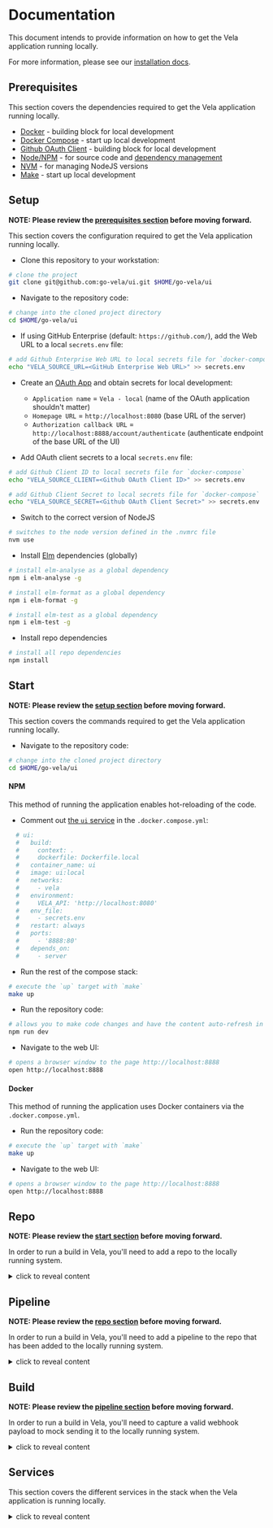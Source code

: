 # Documentation

This document intends to provide information on how to get the Vela application running locally.

For more information, please see our [installation docs](https://go-vela.github.io/docs/install/).

## Prerequisites

This section covers the dependencies required to get the Vela application running locally.

* [Docker](https://docs.docker.com/install/) - building block for local development
* [Docker Compose](https://docs.docker.com/compose/install/) - start up local development
* [Github OAuth Client](https://developer.github.com/apps/building-oauth-apps/creating-an-oauth-app/) - building block for local development
* [Node/NPM](https://nodejs.org/en/download/) - for source code and [dependency management](https://nodejs.org/en/knowledge/getting-started/npm/what-is-npm/)
* [NVM](https://github.com/nvm-sh/nvm/blob/master/README.md#installing-and-updating) - for managing NodeJS versions
* [Make](https://www.gnu.org/software/make/) - start up local development

## Setup

**NOTE: Please review the [prerequisites section](#prerequisites) before moving forward.**

This section covers the configuration required to get the Vela application running locally.

* Clone this repository to your workstation:

```bash
# clone the project
git clone git@github.com:go-vela/ui.git $HOME/go-vela/ui
```

* Navigate to the repository code:

```bash
# change into the cloned project directory
cd $HOME/go-vela/ui
```

* If using GitHub Enterprise (default: `https://github.com/`), add the Web URL to a local `secrets.env` file:

```bash
# add Github Enterprise Web URL to local secrets file for `docker-compose`
echo "VELA_SOURCE_URL=<GitHub Enterprise Web URL>" >> secrets.env
```

* Create an [OAuth App](https://developer.github.com/apps/building-oauth-apps/creating-an-oauth-app/) and obtain secrets for local development:
  * `Application name` = `Vela - local` (name of the OAuth application shouldn't matter)
  * `Homepage URL` = `http://localhost:8080` (base URL of the server)
  * `Authorization callback URL` = `http://localhost:8888/account/authenticate` (authenticate endpoint of the base URL of the UI)

* Add OAuth client secrets to a local `secrets.env` file:

```bash
# add Github Client ID to local secrets file for `docker-compose`
echo "VELA_SOURCE_CLIENT=<Github OAuth Client ID>" >> secrets.env

# add Github Client Secret to local secrets file for `docker-compose`
echo "VELA_SOURCE_SECRET=<Github OAuth Client Secret>" >> secrets.env
```

* Switch to the correct version of NodeJS

```bash
# switches to the node version defined in the .nvmrc file
nvm use
```

* Install [Elm](https://elm-lang.org/) dependencies (globally)

```bash
# install elm-analyse as a global dependency
npm i elm-analyse -g

# install elm-format as a global dependency
npm i elm-format -g

# install elm-test as a global dependency
npm i elm-test -g
```

* Install repo dependencies

```bash
# install all repo dependencies
npm install
```

## Start

**NOTE: Please review the [setup section](#setup) before moving forward.**

This section covers the commands required to get the Vela application running locally.

* Navigate to the repository code:

```bash
# change into the cloned project directory
cd $HOME/go-vela/ui
```

#### NPM

This method of running the application enables hot-reloading of the code.

* Comment out [the `ui` service](https://github.com/go-vela/ui/blob/master/docker-compose.yml#L9-L25) in the `.docker.compose.yml`:

```yaml
  # ui:
  #   build:
  #     context: .
  #     dockerfile: Dockerfile.local
  #   container_name: ui
  #   image: ui:local
  #   networks:
  #     - vela
  #   environment:
  #     VELA_API: 'http://localhost:8080'
  #   env_file:
  #     - secrets.env
  #   restart: always
  #   ports:
  #     - '8888:80'
  #   depends_on:
  #     - server
```

* Run the rest of the compose stack:

```bash
# execute the `up` target with `make`
make up
```

* Run the repository code:

```bash
# allows you to make code changes and have the content auto-refresh in the browser
npm run dev
```

* Navigate to the web UI:

```bash
# opens a browser window to the page http://localhost:8888
open http://localhost:8888
```

#### Docker

This method of running the application uses Docker containers via the `.docker.compose.yml`.

* Run the repository code:

```bash
# execute the `up` target with `make`
make up
```

* Navigate to the web UI:

```bash
# opens a browser window to the page http://localhost:8888
open http://localhost:8888
```

## Repo

**NOTE: Please review the [start section](#start) before moving forward.**

In order to run a build in Vela, you'll need to add a repo to the locally running system.

<details><summary>click to reveal content</summary>
<p>

1. Navigate to the `Source Repositories` page @ http://localhost:8888/account/source-repos
  * For conveinence, you can reference our documentation to [learn how to enable a repo](https://go-vela.github.io/docs/usage/getting-started/enable_repo/).

2. Click the blue drop down arrow on the left side next to the org that contains the repo you want to enable.

3. Find the repo you want to enable in the drop down list and click the blue `Enable` button on the right side.
  * You should received a `success` message telling you `<org>/<repo> enabled.`

4. Click the blue `View` button to navigate directly to the repo.
  * You should be redirected to http://localhost:8888/<org>/<repo>

</p>
</details>

## Pipeline

**NOTE: Please review the [repo section](#repo) before moving forward.**

In order to run a build in Vela, you'll need to add a pipeline to the repo that has been added to the locally running system.

<details><summary>click to reveal content</summary>
<p>

1. Create a Vela [pipeline](https://go-vela.github.io/docs/concepts/pipeline/) to define a workflow for Vela to run.
  * For convenience, you can reference our documentation to use [one of our sample pipelines](https://go-vela.github.io/docs/usage/samples/).

2. Add the pipeline to the repo that was enabled above.

</p>
</details>

## Build

**NOTE: Please review the [pipeline section](#pipeline) before moving forward.**

In order to run a build in Vela, you'll need to capture a valid webhook payload to mock sending it to the locally running system.

<details><summary>click to reveal content</summary>
<p>

1. Review GitHub's [documentation on webhooks](https://developer.github.com/webhooks/)

2. Find the [recent delivery](https://developer.github.com/webhooks/testing/#listing-recent-deliveries) for the pipeline that was added to your repo.

3. Create a request locally for http://localhost:8080/webhook and replicate all parts from the recent delivery.
  * You should use whatever tool feels most comfortable and natural to you (`curl`, `Postman`, `Insomnia` etc.).
  * You should replicate all the request headers and the request body from the recent delivery.

4. Send the request and navigate directly to the repo (http://localhost:8888/<org>/<repo>) to watch the build run live.

</p>
</details>

## Services

This section covers the different services in the stack when the Vela application is running locally.

<details><summary>click to reveal content</summary>
<p>

### Server

The `server` Docker compose service hosts the Vela server and API.

This component is used for processing web requests and managing resources in the database and publishing builds to the FIFO queue.

For more information, please review [the official documentation](https://go-vela.github.io/docs/concepts/infrastructure/server/).

### Worker

The `worker` Docker compose service hosts the Vela build daemon.

This component is used for pulling builds from the FIFO queue and executing them based off their configuration.

For more information, please review [the official documentation](https://go-vela.github.io/docs/concepts/infrastructure/worker/).

### UI

The `ui` Docker compose service hosts the Vela UI.

This component is used for providing a user-friendly interface for triggering actions in the Vela system.

For more information, please review [the official documentation](https://go-vela.github.io/docs/concepts/infrastructure/ui/).

### Redis

The `redis` Docker compose service hosts the Redis database.

This component is used for publishing builds to a FIFO queue.

For more information, please review [the official documentation](https://redis.io/).

### Postgres

The `postgres` Docker compose service hosts the Postgresql database.

This component is used for storing data at rest.

For more information, please review [the official documentation](https://www.postgresql.org/).

### Vault

The `vault` Docker compose service hosts the HashiCorp Vault instance.

This component is used for storing sensitive data like secrets.

For more information, please review [the official documentation](https://www.vaultproject.io/).

</p>
</details>